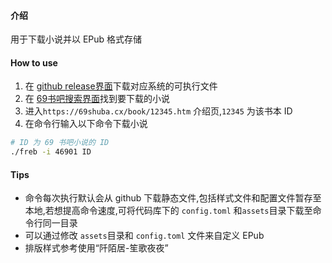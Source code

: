 
#### 介绍
用于下载小说并以 EPub 格式存储

#### How to use
1. 在 [github release界面](https://github.com/chcthink/freb/releases)下载对应系统的可执行文件
2. 在 [69书吧搜索界面](https://69shuba.cx/modules/article/search.php)找到要下载的小说
2. 进入`https://69shuba.cx/book/12345.htm` 介绍页,`12345`
为该书本 ID
3. 在命令行输入以下命令下载小说
``` sh
# ID 为 69 书吧小说的 ID
./freb -i 46901 ID
```

#### Tips
 - 命令每次执行默认会从 github 下载静态文件,包括样式文件和配置文件暂存至本地,若想提高命令速度,可将代码库下的 `config.toml` 和`assets`目录下载至命令行同一目录
 - 可以通过修改 `assets`目录和 `config.toml` 文件来自定义 EPub
 - 排版样式参考使用“阡陌居-笙歌夜夜”